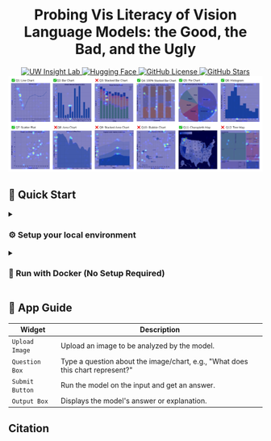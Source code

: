 <!-- markdownlint-disable first-line-h1 -->
<!-- markdownlint-disable html -->
<!-- markdownlint-disable no-duplicate-header -->

<div align="center">
    <h1>Probing Vis Literacy of Vision Language Models: the Good, the Bad, and the Ugly</h1>
</div>

<div align="center">
    <a href="https://www.uw-insight-lab.com/" target="_blank">
        <img src="https://img.shields.io/badge/UW Insight Lab-Homepage-blue" alt="UW Insight Lab" />
    </a>
    <a href="https://huggingface.co/uw-insight-lab" target="_blank">
        <img src="https://img.shields.io/badge/HuggingFace-UW Insight Lab-yellow?logo=huggingface" alt="Hugging Face" />
    </a>
    <a href="https://github.com/AustingDong/Probing-Vis-Literacy-of-Vision-Language-Models/blob/main/LICENSE" target="_blank">
        <img src="https://img.shields.io/github/license/AustingDong/Probing-Vis-Literacy-of-Vision-Language-Models" alt="GitHub License" />
    </a>
    <a href="https://github.com/AustingDong/Probing-Vis-Literacy-of-Vision-Language-Models/stargazers" target="_blank">
        <img src="https://img.shields.io/github/stars/AustingDong/Probing-Vis-Literacy-of-Vision-Language-Models?style=social" alt="GitHub Stars"/>
    </a>
</div>

<div align="center">
    <img src="images/result_examples/chart_types_horizontal.png" alt="Example Preview" />
</div>

## 🚀 Quick Start

<details>
<summary><h3>⚙️ Setup your local environment</h3></summary>

### Install Dependencies

```shell
pip install --no-cache-dir --user -e .
pip install --no-cache-dir --user opencv-python
pip install --no-cache-dir --user -r /code/requirements-gradio.txt
```

### Launch the Gradio App

```shell
gradio app.py
```

</details>

<details>
<summary><h3>🐋 Run with Docker (No Setup Required)</h3></summary>

You can also build and run the app in an isolated Docker container:

```shell
docker build -t probing-vis-literacy .
docker run -p 7860:7860 probing-vis-literacy
```

</details>

## 🧭 App Guide

| Widget | Description |
|--------|-------------|
| `Upload Image` | Upload an image to be analyzed by the model. |
| `Question Box` | Type a question about the image/chart, e.g., "What does this chart represent?" |
| `Submit Button` | Run the model on the input and get an answer. |
| `Output Box` | Displays the model's answer or explanation. |

## Citation
